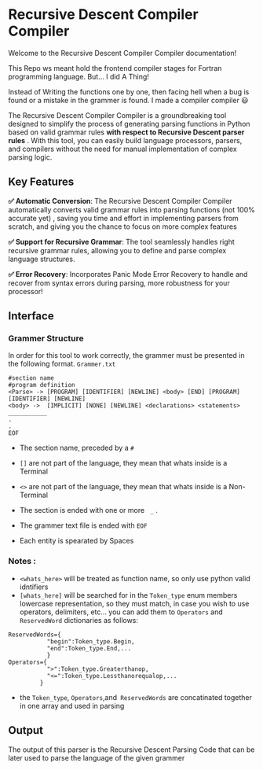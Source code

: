# Recursive Descent Compiler Compiler

Welcome to the Recursive Descent Compiler Compiler documentation!

This Repo ws meant hold the frontend compiler stages for Fortran programming language. But... I did A Thing!

Instead of Writing the functions one by one, then facing hell when a bug is found or a mistake in the grammer is found. I made a compiler compiler 😃

The Recursive Descent Compiler Compiler is a groundbreaking tool designed to simplify the process of generating parsing functions in Python based on valid grammar rules **with respect to Recursive Descent parser rules** . With this tool, you can easily build language processors, parsers, and compilers without the need for manual implementation of complex parsing logic.



## Key Features

  **✅ Automatic Conversion**: The Recursive Descent Compiler Compiler automatically converts valid grammar rules into parsing functions (not 100% accurate yet) , saving you time and effort in implementing parsers from scratch, and giving you the chance to focus on more complex features
  
 **✅ Support for Recursive Grammar**: The tool seamlessly handles right recursive grammar rules, allowing you to define and parse complex language structures.

 **✅ Error Recovery**: Incorporates Panic Mode Error Recovery to handle and recover from syntax errors during parsing, more robustness for your processor!


## Interface
### Grammer Structure
In order for this tool to work correctly, the grammer must be presented in the following format.
`Grammer.txt`
```
#section name
#program definition
<Parse> -> [PROGRAM] [IDENTIFIER] [NEWLINE] <body> [END] [PROGRAM] [IDENTIFIER] [NEWLINE]
<body> ->  [IMPLICIT] [NONE] [NEWLINE] <declarations> <statements> 
___________
.
.
EOF
```
- The section name,  preceded by a `#`

- `[]` are not part of the language, they mean that whats inside is a Terminal
- `<>` are not part of the language, they mean that whats inside is a Non-Terminal
- The section is ended with one or more &nbsp; `_` .
- The grammer text file is ended with `EOF`
- Each entity is spearated by Spaces
### Notes : 
- `<whats_here>` will be treated as function name, so only use python valid idntifiers
- `[whats_here]` will be searched for in the `Token_type` enum members lowercase representation, so they must match, in case you wish to use operators, delimiters, etc... you can add them to `Operators` and `ReservedWord` dictionaries as follows:
 ``` 
ReservedWords={
            "begin":Token_type.Begin,
            "end":Token_type.End,...          
            }
Operators={
            ">":Token_type.Greaterthanop,
            "<=":Token_type.Lessthanorequalop,...
          }
```
- the `Token_type`, `Operators`,and` ReservedWords` are concatinated together in one array and used in parsing

## Output
The output of this parser is the Recursive Descent Parsing Code that can be later used to parse the language of the given grammer